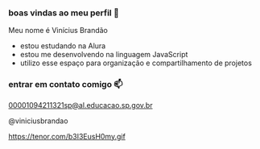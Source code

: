### boas vindas ao meu perfil 💙

Meu nome é Vinícius Brandão

- estou estudando na Alura
- estou me desenvolvendo na linguagem JavaScript
- utilizo esse espaço para organização e compartilhamento de projetos

### entrar em contato comigo 📫

00001094211321sp@al.educacao.sp.gov.br

@viniciusbrandao

https://tenor.com/b3I3EusH0my.gif
